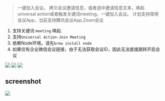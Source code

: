 > 一键加入会议。
拷贝会议邀请信息，或者选中邀请信息文本，唤起universal action或者触发关键词meeting，一键加入会议。
计划支持常用会议App，当前支持腾讯会议App,Zoom会议


1. 支持关键词 `meeting` 唤起.
2. 支持`Universal Action-Join Meeting`
3. 依赖Node环境，请先`brew install node`
4. 如果仅有企业微信会议链接，由于无法获取会议ID，因此无法直接跳转开启会议


![](https://img.shields.io/badge/version-v0.8-green?style=for-the-badge)
[![](https://img.shields.io/badge/download-click-blue?style=for-the-badge)](https://github.com/alanhg/alfred-workflows/raw/master/meeting/Meeting.alfredworkflow)
[![](https://img.shields.io/badge/plist-link-important?style=for-the-badge)](https://raw.githubusercontent.com/alanhg/alfred-workflows/master/meeting/src/info.plist)


<!-- more -->

## screenshot

![](./screenshot.gif)